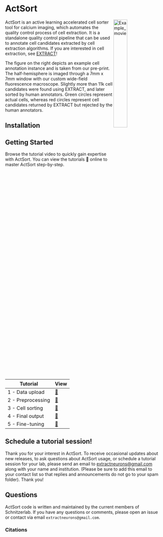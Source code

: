# ActSort

<img src="https://github.com/user-attachments/assets/fd4be8cc-8ca0-4fd5-99f2-ca7a92dfe4d1" width="30%" align="right" alt="Example_movie"> 

ActSort is an active learning accelerated cell sorter tool for calcium imaging, which automates the quality control process of cell extraction. It is a standalone quality control pipeline that can be used to annotate cell candidates extracted by cell extraction algorithms. If you are interested in cell extraction, see [EXTRACT](https://github.com/schnitzer-lab/EXTRACT-public)!

The figure on the right depicts an example cell annotation instance and is taken from our pre-print. The half-hemisphere is imaged through a 7mm x 7mm window with our custom wide-field fluorescence macroscope. Slightly more than 11k cell candidates were found using EXTRACT, and later sorted by human annotators. Green circles represent actual cells, whereas red circles represent cell candidates returned by EXTRACT but rejected by the human annotators.

## Installation


## Getting Started
Browse the tutorial video to quickly gain expertise with ActSort. You can view the tutorials :eyes: online to master ActSort step-by-step.


| Tutorial | View |
| -------- | ---- |
| 1 - Data upload | [:eyes:](<replace the link>) |
| 2 - Preprocessing | [:eyes:](<replace the link>) |
| 3 - Cell sorting | [:eyes:](<replace the link>) |
| 4 - Final output | [:eyes:](<replace the link>) |
| 5 - Fine-tuning | [:eyes:](<replace the link>) |

## Schedule a tutorial session!

Thank you for your interest in ActSort. To receive occasional updates about new releases, to ask questions about ActSort usage, or schedule a tutorial session for your lab, please send an email to extractneurons@gmail.com along with your name and institution. (Please be sure to add this email to your contact list so that replies and announcements do not go to your spam folder).  Thank you!  


## Questions

ActSort code is written and maintained by the current members of Schnitzerlab. If you have any questions or comments, please open an issue or contact via email `extractneurons@gmail.com`.

### Citations

